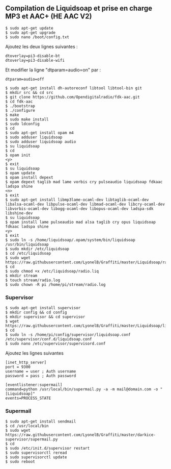## Compilation de Liquidsoap et prise en charge MP3 et AAC+ (HE AAC V2)   
    $ sudo apt-get update
    $ sudo apt-get upgrade
    $ sudo nano /boot/config.txt

Ajoutez les deux lignes suivantes :
    
    dtoverlay=pi3-disable-bt
    dtoverlay=pi3-disable-wifi
    
Et modifier la ligne "dtparam=audio=on" par :

    dtparam=audio=off

    $ sudo apt-get install dh-autoreconf libtool libtool-bin git   
    $ mkdir src && cd src
    $ git clone https://github.com/Opendigitalradio/fdk-aac.git
    $ cd fdk-aac
    $ ./bootstrap
    $ ./configure
    $ make
    $ sudo make install
    $ sudo ldconfig
    $ cd
    $ sudo apt-get install opam m4
    $ sudo adduser liquidsoap
    $ sudo adduser liquidsoap audio
    $ su liquidsoap
    $ cd
    $ opam init
    <y>
    $ exit
    $ su liquidsoap
    $ opam update
    $ opam install depext
    $ opam depext taglib mad lame vorbis cry pulseaudio liquidsoap fdkaac ladspa shine
    <n>
    $ exit
    $ sudo apt-get install libmp3lame-ocaml-dev libtaglib-ocaml-dev libalsa-ocaml-dev libpulse-ocaml-dev libmad-ocaml-dev libcry-ocaml-dev libvorbis-ocaml-dev libogg-ocaml-dev libopus-ocaml-dev ladspa-sdk libshine-dev
    $ su liquidsoap
    $ opam install lame pulseaudio mad alsa taglib cry opus liquidsoap fdkaac ladspa shine
    <y>
    $ exit
    $ sudo ln -s /home/liquidsoap/.opam/system/bin/liquidsoap /usr/bin/liquidsoap
    $ sudo mkdir /etc/liquidsoap
    $ cd /etc/liquidsoap
    $ sudo wget https://raw.githubusercontent.com/LyonelB/Graffiti/master/Liquidsoap/radio.liq
    $ cd
    $ sudo chmod +x /etc/liquidsoap/radio.liq
    $ mkdir stream
    $ touch stream/radio.log
    $ sudo chown -R pi /home/pi/stream/radio.log
    
### Supervisor

    $ sudo apt-get install supervisor
    $ mkdir config && cd config
    $ mkdir supervisor && cd supervisor
    $ wget https://raw.githubusercontent.com/LyonelB/Graffiti/master/Liquidsoap/liquidsoap.conf
    $ cd
    $ sudo ln -s /home/pi/config/supervisor/liquidsoap.conf /etc/supervisor/conf.d/liquidsoap.conf
    $ sudo nano /etc/supervisor/supervisord.conf    

Ajoutez les lignes suivantes

    [inet_http_server]
    port = 9300
    username = user ; Auth username
    password = pass ; Auth password

    [eventlistener:supermail]
    command=python /usr/local/bin/supermail.py -a -m mail@domain.com -o "[Liquidsoap]"
    events=PROCESS_STATE

### Supermail

    $ sudo apt-get install sendmail
    $ cd /usr/local/bin
    $ sudo wget https://raw.githubusercontent.com/LyonelB/Graffiti/master/darkice-supervisor/supermail.py
    $ cd
    $ sudo /etc/init.d/supervisor restart
    $ sudo supervisorctl reread
    $ sudo supervisorctl update
    $ sudo reboot
